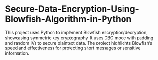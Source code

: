 # Secure-Data-Encryption-Using-Blowfish-Algorithm-in-Python
This project uses Python to implement Blowfish encryption/decryption, showcasing symmetric key cryptography. It uses CBC mode with padding and random IVs to secure plaintext data. The project highlights Blowfish’s speed and effectiveness for protecting short messages or sensitive information.
